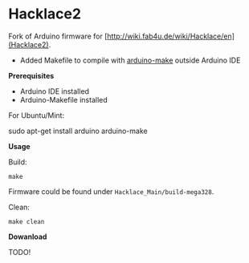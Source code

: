 Hacklace2
=========

Fork of Arduino firmware for [http://wiki.fab4u.de/wiki/Hacklace/en](Hacklace2). 

* Added Makefile to compile with [arduino-make](https://github.com/sudar/Arduino-Makefile) outside Arduino IDE

__Prerequisites__

* Arduino IDE installed
* Arduino-Makefile installed

For Ubuntu/Mint: 

sudo apt-get install arduino arduino-make

__Usage__

Build: 

`make`
  
Firmware could be found under ``Hacklace_Main/build-mega328``.

Clean:

`make clean`

__Dowanload__

TODO!
